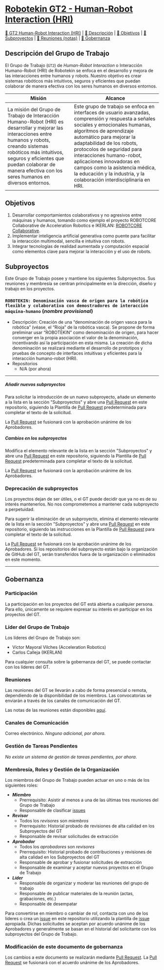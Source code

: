 # [Robotekin GT2 - Human-Robot Interaction (HRI)](https://github.com/robotekin/GT2_HRI)

[🤖 GT2 Human-Robot Interaction (HRI)](https://github.com/robotekin/GT2_HRI) | [📝 Descripción](https://github.com/robotekin/GT2_HRI#descripción-del-grupo-de-trabajo) | [🎯 Objetivos](https://github.com/robotekin/GT2_HRI#objetivos) | [🚀 Subproyectos](https://github.com/robotekin/GT2_HRI#subproyectos) | [📅 Reuniones (notas)](https://docs.google.com/document/d/1q6RCaGl4gxp4VU8L-yRITisq1aE8-9VdkmbYXeIrtEg/edit#heading=h.vf6hc5wb2a11) | [👥 Gobernanza](https://github.com/robotekin/GT2_HRI#gobernanza)


## Descripción del Grupo de Trabajo

El Grupo de Trabajo (`GT2`) de *Human-Robot Interaction* o Interacción Humano-Robot (HRI) de Robotekin se enfoca en el desarrollo y mejora de las interacciones entre humanos y robots. Nuestro objetivo es crear sistemas robóticos más intuitivos, seguros y eficientes que puedan colaborar de manera efectiva con los seres humanos en diversos entornos.

| Misión | Alcance |
|--------|---------|
| La misión del Grupo de Trabajo de Interacción Humano-Robot (HRI) es desarrollar y mejorar las interacciones entre humanos y robots, creando sistemas robóticos más intuitivos, seguros y eficientes que puedan colaborar de manera efectiva con los seres humanos en diversos entornos. | Este grupo de trabajo se enfoca en interfaces de usuario avanzadas, comprensión y respuesta a señales sociales y emocionales humanas, algoritmos de aprendizaje automático para mejorar la adaptabilidad de los robots, protocolos de seguridad para interacciones humano-robot, aplicaciones innovadoras en campos como la asistencia médica, la educación y la industria, y la colaboración interdisciplinaria en HRI. |


## Objetivos

1. Desarrollar comportamientos colaborativos y no agresivos entre máquinas y humanos, tomando como ejemplo el proyecto ROBOTCORE Collaborative de Acceleration Robotics e IKERLAN: [ROBOTCORE Collaborative](https://accelerationrobotics.com/robotcore-collaborative.php).
2. Implementar inteligencia artificial generativa como puente para facilitar la interacción multimodal, sencilla e intuitiva con robots.
3. Integrar tecnologías de realidad aumentada y computación espacial como elementos clave para mejorar la interacción y el uso de robots.


## Subproyectos

Este Grupo de Trabajo posee y mantiene los siguientes Subproyectos. Sus reuniones y membresía se centran principalmente en la dirección, diseño y trabajo en los proyectos.


### `ROBOTEKIN: Denominación vasca de origen para la robótica flexible y colaborativa con demostradores de interacción máquina-humano` (*nombre provisional*)
  * Descripción: Creación de una “denominación de origen vasca para la robótica” (véase, el “Rioja” de la robótica vasca). Se propone de forma preliminar usar “ROBOTEKIN” como denominación de origen, para hacer converger en la propia asociación el valor de la denominación, incentivando así la participación en esta misma. La creación de dicha denominación se realizará mediante el desarrollo de prototipos y pruebas de concepto de interfaces intuitivas y eficientes para la interacción humano-robot (HRI).
  * Repositorios
    * N/A (por ahora)

---

##### Añadir nuevos subproyectos

Para solicitar la introducción de un nuevo subproyecto, añade un elemento a la lista en la sección "Subproyectos" y abre una [Pull Request](https://github.com/robotekin/GT2_HRI/pulls) en este repositorio, siguiendo la Plantilla de [Pull Request](https://github.com/robotekin/GT2_HRI/pulls) predeterminada para completar el texto de la solicitud.

La [Pull Request](https://github.com/robotekin/GT2_HRI/pulls) se fusionará con la aprobación unánime de los Aprobadores.

##### Cambios en los subproyectos

Modifica el elemento relevante de la lista en la sección "Subproyectos" y abre una [Pull Request](https://github.com/robotekin/GT2_HRI/pulls) en este repositorio, siguiendo la Plantilla de [Pull Request](https://github.com/robotekin/GT2_HRI/pulls) predeterminada para completar el texto de la solicitud.

La [Pull Request](https://github.com/robotekin/GT2_HRI/pulls) se fusionará con la aprobación unánime de los Aprobadores.

### Deprecación de subproyectos

Los proyectos dejan de ser útiles, o el GT puede decidir que ya no es de su interés mantenerlos. No nos comprometemos a mantener cada subproyecto a perpetuidad.

Para sugerir la eliminación de un subproyecto, elimina el elemento relevante de la lista en la sección "Subproyectos" y abre una [Pull Request](https://github.com/robotekin/GT2_HRI/pulls) en este repositorio, siguiendo las instrucciones en la Plantilla de [Pull Request](https://github.com/robotekin/GT2_HRI/pulls) para completar el texto de la solicitud.

La [Pull Request](https://github.com/robotekin/GT2_HRI/pulls) se fusionará con la aprobación unánime de los Aprobadores. Si los repositorios del subproyecto están bajo la organización de GitHub del GT, serán transferidos fuera de la organización o eliminados en este momento.

---

## Gobernanza

### Participación
La participación en los proyectos del GT está abierta a cualquier persona. Para ello, únicamente se requiere expresar su interés en participar en los proyectos del GT.

### Líder del Grupo de Trabajo
Los líderes del Grupo de Trabajo son:

* Víctor Mayoral Vilches (Acceleration Robotics)
* Carlos Calleja (IKERLAN)

Para cualquier consulta sobre la gobernanza del GT, se puede contactar con los líderes del GT.

### Reuniones

Las reuniones del GT se llevarán a cabo de forma presencial o remota, dependiendo de la disponibilidad de los miembros. Las convocatorias se enviarán a través de los canales de comunicación del GT.

Las notas de las reuniones están disponibles [aquí](https://docs.google.com/document/d/1q6RCaGl4gxp4VU8L-yRITisq1aE8-9VdkmbYXeIrtEg/edit#heading=h.vf6hc5wb2a11).

### Canales de Comunicación

Correo electrónico. *Ninguno adicional, por ahora*.

### Gestión de Tareas Pendientes

*No existe un sistema de gestión de tareas pendientes, por ahora*.

### Membresía, Roles y Gestión de la Organización

Los miembros del Grupo de Trabajo pueden actuar en uno o más de los siguientes roles:

* **_Miembro_**
  * Prerrequisito: Asistir al menos a una de las últimas tres reuniones del Grupo de Trabajo
  * Responsable de clasificar [issues](https://github.com/robotekin/GT2_HRI)
* **_Revisor_**
  * Todos los _revisores_ son _miembros_
  * Prerrequisito: Historial probado de revisiones de alta calidad en los Subproyectos del GT
  * Responsable de revisar solicitudes de extracción
* **_Aprobador_**
  * Todos los _aprobadores_ son _revisores_
  * Prerrequisito: Historial probado de contribuciones y revisiones de alta calidad en los Subproyectos del GT
  * Responsable de aprobar y fusionar solicitudes de extracción
  * Responsable de examinar y aceptar nuevos proyectos en el Grupo de Trabajo
* **_Líder_**
  * Responsable de organizar y moderar las reuniones del grupo de trabajo
  * Responsable de publicar materiales de la reunión (actas, grabaciones, etc.)
  * Responsable de desempatar

Para convertirse en miembro o cambiar de rol, contacta con uno de los líderes o crea un [issue](https://github.com/robotekin/GT2_HRI) en este repositorio utilizando la plantilla de [issue](https://github.com/robotekin/GT2_HRI) apropiada. Dichas solicitudes se aceptan por acuerdo unánime de los Aprobadores y generalmente se basan en el historial del solicitante con los subproyectos del Grupo de Trabajo.

### Modificación de este documento de gobernanza

Los cambios a este documento se realizarán mediante [Pull Request](https://github.com/robotekin/GT2_HRI/pulls).
La [Pull Request](https://github.com/robotekin/GT2_HRI/pulls) se fusionará con el acuerdo unánime de los Aprobadores.

